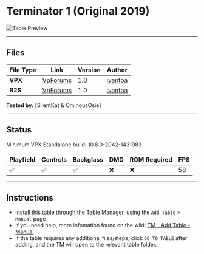# Terminator 1 (Original 2019)

![Table Preview](../../images/vpx-terminator1-preview.png)

---

## Files
| File Type | Link | Version | Author | 
|-----------|--------|----------|--------------|
| **VPX** | [VpForums](https://www.vpforums.org/index.php?app=downloads&showfile=14312) | 1.0 | [ivantba](https://www.vpforums.org/index.php?showuser=123858) |
| **B2S** | [VpForums](https://www.vpforums.org/index.php?app=downloads&showfile=14312) | 1.0 | [ivantba](https://www.vpforums.org/index.php?showuser=123858) |

**Tested by:** [SilentKat & OminousOsie]

---

## Status 
Minimum VPX Standalone build: 10.8.0-2042-1431983

| Playfield | Controls | Backglass | DMD | ROM Required | FPS | 
|-----------|----------|-----------|-----|--------------|-----|
| :white_check_mark: | :white_check_mark: | :white_check_mark: | :x: | :x: | 58 |

---

## Instructions

- Install this table through the Table Manager, using the `Add Table` > `Manual` page
- If you need help, more infomation found on the wiki: [TM - Add Table - Manual](https://github.com/LegendsUnchained/vpx-standalone-alp4k/wiki/%5B04%5D-%F0%9F%A7%A1-TM-%E2%80%90-Other-Features#add-table---manual)
- If the table requires any additional files/steps, click `GO TO TABLE` after adding, and the TM will open to the relevant table folder.

